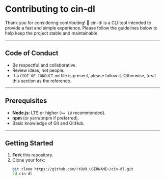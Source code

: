 # Contributing to cin-dl

Thank you for considering contributing! 🎉
cin-dl is a CLI tool intended to provide a fast and simple experience. Please follow the guidelines below to help keep the project stable and maintainable.

---

## Code of Conduct
- Be respectful and collaborative.
- Review ideas, not people.
- If a `CODE_OF_CONDUCT.md` file is present, please follow it. Otherwise, treat this section as the reference.

---

## Prerequisites
- **Node.js**: LTS or higher (`>= 18` recommended).
- **npm** (or yarn/pnpm if preferred).
- Basic knowledge of Git and GitHub.

---

## Getting Started
1. **Fork** this repository.
2. Clone your fork:
   ```bash
   git clone https://github.com/<YOUR_USERNAME>/cin-dl.git
   cd cin-dl
